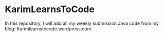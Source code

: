 # KarimLearnsToCode
In this repository, I will add all my weekly submission Java code from my blog: Karimlearnstocode.wordpress.com
